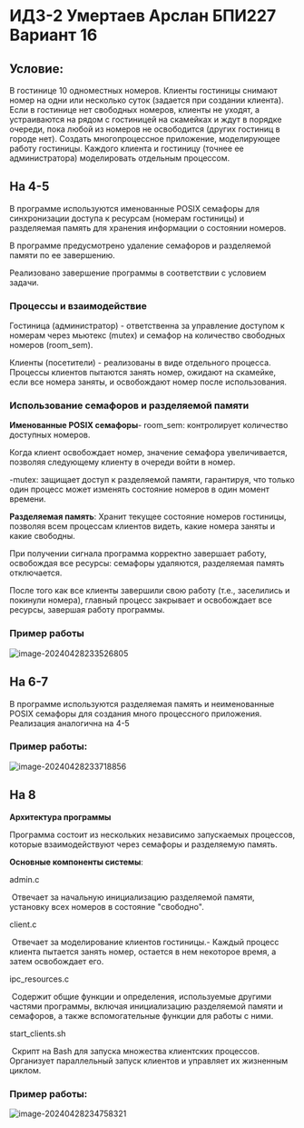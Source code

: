 # ИДЗ-2 Умертаев Арслан БПИ227 Вариант 16

## Условие:

В гостинице 10 одноместных номеров. Клиенты гостиницы снимают номер на одни или несколько суток (задается при создании клиента). Если в гостинице нет свободных номеров, клиенты не уходят, а устраиваются на рядом с гостиницей на скамейках и ждут в порядке очереди, пока любой из номеров не освободится (других гостиниц в городе нет). Создать многопроцессное приложение, моделирующее работу гостиницы. Каждого клиента и гостиницу (точнее ее администратора) моделировать отдельным процессом.

## На 4-5

В программе используются именованные POSIX семафоры для синхронизации доступа к ресурсам (номерам гостиницы) и разделяемая память для хранения информации о состоянии номеров.

В программе предусмотрено удаление семафоров и разделяемой памяти по ее завершению.

Реализовано завершение программы в соответствии с условием задачи.

### Процессы и взаимодействие

Гостиница (администратор) - ответственна за управление доступом к номерам через мьютекс (mutex) и семафор на количество свободных номеров (room_sem).

Клиенты (посетители) - реализованы в виде отдельного процесса. Процессы клиентов пытаются занять номер, ожидают на скамейке, если все номера заняты, и освобождают номер после использования.

###  Использование семафоров и разделяемой памяти 

**Именованные POSIX семафоры**- room_sem: контролирует количество доступных номеров. 

Когда клиент освобождает номер, значение семафора увеличивается, позволяя следующему клиенту в очереди войти в номер.

-mutex: защищает доступ к разделяемой памяти, гарантируя, что только один процесс может изменять состояние номеров в один момент времени. 

**Разделяемая память**: Хранит текущее состояние номеров гостиницы, позволяя всем процессам клиентов видеть, какие номера заняты и какие свободны.

При получении сигнала программа корректно завершает работу, освобождая все ресурсы: семафоры удаляются, разделяемая память отключается. 

После того как все клиенты завершили свою работу (т.е., заселились и покинули номера), главный процесс закрывает и освобождает все ресурсы, завершая работу программы. 



### Пример работы

![image-20240428233526805](C:\Users\arsla\AppData\Roaming\Typora\typora-user-images\image-20240428233526805.png)

## На 6-7

 В программе используются разделяемая память и неименованные POSIX семафоры для создания много процессного приложения. Реализация аналогична на 4-5

### Пример работы:

![image-20240428233718856](C:\Users\arsla\AppData\Roaming\Typora\typora-user-images\image-20240428233718856.png)

## На 8

**Архитектура программы** 

Программа состоит из нескольких независимо запускаемых процессов, которые взаимодействуют через семафоры и разделяемую память.

**Основные компоненты системы**: 

admin.c

​	Отвечает за начальную инициализацию разделяемой памяти, установку всех номеров в состояние "свободно".

 client.c

​	Отвечает за моделирование клиентов гостиницы.- Каждый процесс клиента пытается занять номер, остается в нем некоторое время, а затем освобождает его. 

ipc_resources.c

​	Содержит общие функции и определения, используемые другими частями программы, включая инициализацию разделяемой памяти и семафоров, а также вспомогательные функции для работы с ними. 

start_clients.sh

​	Скрипт на Bash для запуска множества клиентских процессов. Организует параллельный запуск клиентов и управляет их жизненным циклом. 

### Пример работы:

![image-20240428234758321](C:\Users\arsla\AppData\Roaming\Typora\typora-user-images\image-20240428234758321.png)